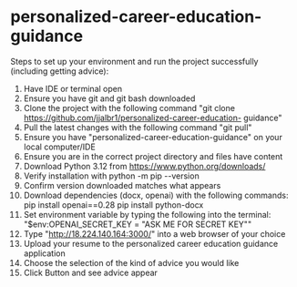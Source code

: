 # personalized-career-education-guidance

Steps to set up your environment and run the project successfully (including getting advice):
  1. Have IDE or terminal open
  2. Ensure you have git and git bash downloaded
  3. Clone the project with the following command "git clone https://github.com/jjalbr1/personalized-career-education- 
   guidance"
  4. Pull the latest changes with the following command "git pull"
  5. Ensure you have "personalized-career-education-guidance" on your local computer/IDE
  6. Ensure you are in the correct project directory and files have content
  8. Download Python 3.12 from  https://www.python.org/downloads/
  9. Verify installation with python -m pip --version
  10. Confirm version downloaded matches what appears
  11. Download dependencies (docx, openai) with the following commands:
      pip install openai==0.28
      pip install python-docx
  13. Set environment variable by typing the following into the terminal: "$env:OPENAI_SECRET_KEY = "ASK ME FOR SECRET 
  KEY""
  14. Type "http://18.224.140.164:3000/" into a web browser of your choice
  15. Upload your resume to the personalized career education guidance application
  16. Choose the selection of the kind of advice you would like
  17. Click Button and see advice appear
  

